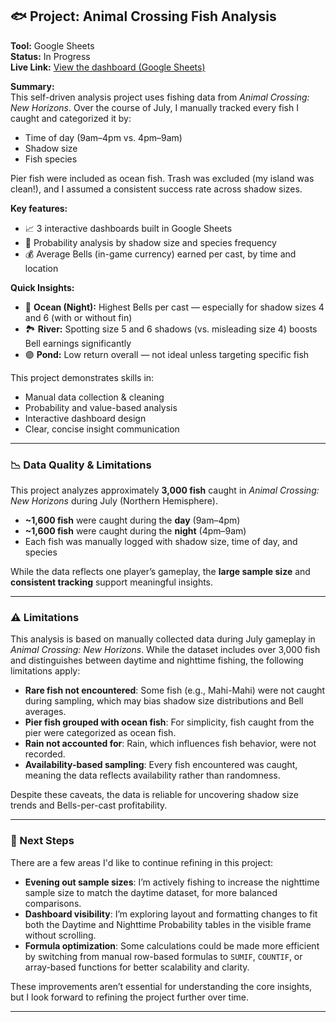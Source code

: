 ## 🐟 Project: Animal Crossing Fish Analysis

**Tool:** Google Sheets  
**Status:** In Progress  
**Live Link:** [View the dashboard (Google Sheets)](https://docs.google.com/spreadsheets/d/1A56wv6nq97LsTDuI9FVRqqgEcHkCvpHmizy9gRkLVCg/edit?gid=1131253864#gid=1131253864)

**Summary:**  
This self-driven analysis project uses fishing data from *Animal Crossing: New Horizons*. Over the course of July, I manually tracked every fish I caught and categorized it by:
- Time of day (9am–4pm vs. 4pm–9am)
- Shadow size
- Fish species

Pier fish were included as ocean fish. Trash was excluded (my island was clean!), and I assumed a consistent success rate across shadow sizes.

**Key features:**
- 📈 3 interactive dashboards built in Google Sheets
- 🎯 Probability analysis by shadow size and species frequency
- 💰 Average Bells (in-game currency) earned per cast, by time and location

**Quick Insights:**
- 🌊 **Ocean (Night):** Highest Bells per cast — especially for shadow sizes 4 and 6 (with or without fin)
- 🏞 **River:** Spotting size 5 and 6 shadows (vs. misleading size 4) boosts Bell earnings significantly
- 🟣 **Pond:** Low return overall — not ideal unless targeting specific fish

This project demonstrates skills in:
- Manual data collection & cleaning
- Probability and value-based analysis
- Interactive dashboard design
- Clear, concise insight communication

---

### 📉 Data Quality & Limitations

This project analyzes approximately **3,000 fish** caught in *Animal Crossing: New Horizons* during July (Northern Hemisphere).

- **~1,600 fish** were caught during the **day** (9am–4pm)  
- **~1,600 fish** were caught during the **night** (4pm–9am)  
- Each fish was manually logged with shadow size, time of day, and species

While the data reflects one player’s gameplay, the **large sample size** and **consistent tracking** support meaningful insights.

---

### ⚠️ Limitations

This analysis is based on manually collected data during July gameplay in *Animal Crossing: New Horizons*. While the dataset includes over 3,000 fish and distinguishes between daytime and nighttime fishing, the following limitations apply:

- **Rare fish not encountered**: Some fish (e.g., Mahi-Mahi) were not caught during sampling, which may bias shadow size distributions and Bell averages.
- **Pier fish grouped with ocean fish**: For simplicity, fish caught from the pier were categorized as ocean fish.
- **Rain not accounted for**: Rain, which influences fish behavior, were not recorded.
- **Availability-based sampling**: Every fish encountered was caught, meaning the data reflects availability rather than randomness.

Despite these caveats, the data is reliable for uncovering shadow size trends and Bells-per-cast profitability.

---

### 🔧 Next Steps

There are a few areas I'd like to continue refining in this project:

- **Evening out sample sizes**: I’m actively fishing to increase the nighttime sample size to match the daytime dataset, for more balanced comparisons.
- **Dashboard visibility**: I’m exploring layout and formatting changes to fit both the Daytime and Nighttime Probability tables in the visible frame without scrolling.
- **Formula optimization**: Some calculations could be made more efficient by switching from manual row-based formulas to `SUMIF`, `COUNTIF`, or array-based functions for better scalability and clarity.

These improvements aren’t essential for understanding the core insights, but I look forward to refining the project further over time.

---
